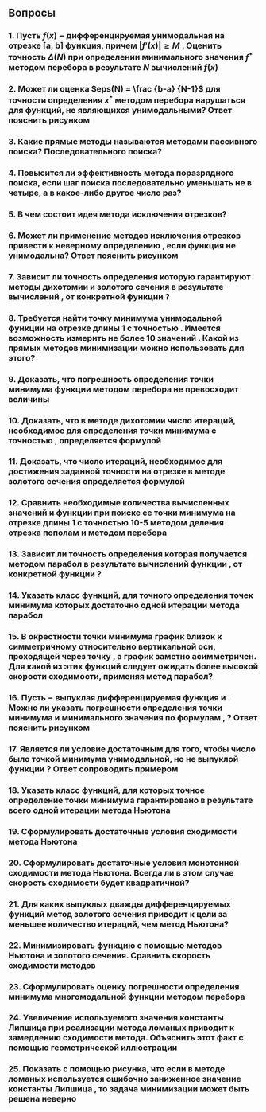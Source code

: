 ## Вопросы

### 1. Пусть $f(x)$ − дифференцируемая унимодальная на отрезке [a, b] функция, причем $|f'(x)| \ge M$ . Оценить точность $\Delta(N)$ при определении минимального значения $f^{*}$ методом перебора в результате $N$ вычислений $f(x)$

### 2. Может ли оценка $eps(N) = \frac {b-a} {N-1}$ для точности определения $x^{*}$ методом перебора нарушаться для функций, не являющихся унимодальными? Ответ пояснить рисунком

### 3. Какие прямые методы называются методами пассивного поиска? Последовательного поиска?

### 4. Повысится ли эффективность метода поразрядного поиска, если шаг поиска   последовательно уменьшать не в четыре, а в какое-либо другое число раз?

### 5. В чем состоит идея метода исключения отрезков?

### 6. Может ли применение методов исключения отрезков привести к неверному определению  , если функция   не унимодальна? Ответ пояснить рисунком

### 7. Зависит ли точность определения   которую гарантируют методы дихотомии и золотого сечения в результате   вычислений  , от конкретной функции  ?

### 8. Требуется найти точку минимума унимодальной функции на отрезке длины 1 с точностью  . Имеется возможность измерить не более 10 значений  . Какой из прямых методов минимизации можно использовать для этого?

### 9. Доказать, что погрешность определения точки минимума   функции   методом перебора не превосходит величины

### 10. Доказать, что в методе дихотомии число итераций, необходимое для определения точки минимума с точностью  , определяется формулой

### 11. Доказать, что число итераций, необходимое для достижения заданной точности   на отрезке   в методе золотого сечения определяется формулой

### 12. Сравнить необходимые количества вычисленных значений   и   функции   при поиске ее точки минимума на отрезке длины 1 с точностью 10-5 методом деления отрезка пополам и методом перебора

### 13. Зависит ли точность определения   которая получается методом парабол в результате   вычислений функции  , от конкретной функции  ?

### 14. Указать класс функций, для точного определения точек минимума которых достаточно одной итерации метода парабол

### 15. В окрестности точки минимума   график   близок к симметричному относительно вертикальной оси, проходящей через точку  , а график   заметно асимметричен. Для какой из этих функций следует ожидать более высокой скорости сходимости, применяя метод парабол?

### 16. Пусть   − выпуклая дифференцируемая функция и  . Можно ли указать погрешности определения точки минимума   и минимального значения   по формулам  ,  ? Ответ пояснить рисунком

### 17. Является ли условие   достаточным для того, чтобы число   было точкой минимума унимодальной, но не выпуклой функции  ? Ответ сопроводить примером

### 18. Указать класс функций, для которых точное определение точки минимума гарантировано в результате всего одной итерации метода Ньютона

### 19. Сформулировать достаточные условия сходимости метода Ньютона

### 20. Сформулировать достаточные условия монотонной сходимости метода Ньютона. Всегда ли в этом случае скорость сходимости будет квадратичной?

### 21. Для каких выпуклых дважды дифференцируемых функций метод золотого сечения приводит к цели за меньшее количество итераций, чем метод Ньютона?

### 22. Минимизировать функцию   с помощью методов Ньютона и золотого сечения. Сравнить скорость сходимости методов

### 23. Сформулировать оценку погрешности определения минимума   многомодальной функции методом перебора

### 24. Увеличение используемого значения константы Липшица   при реализации метода ломаных приводит к замедлению сходимости метода. Объяснить этот факт с помощью геометрической иллюстрации

### 25. Показать с помощью рисунка, что если в методе ломаных используется ошибочно заниженное значение константы Липшица  , то задача минимизации может быть решена неверно
